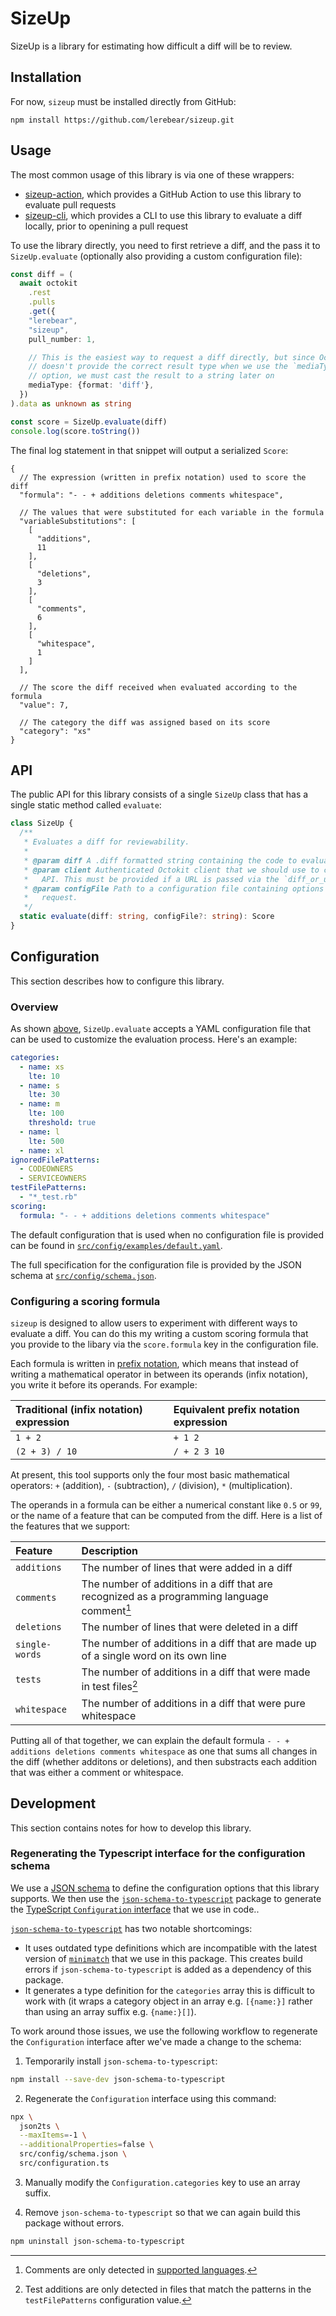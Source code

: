 # SizeUp

SizeUp is a library for estimating how difficult a diff will be to review.

## Installation

For now, `sizeup` must be installed directly from GitHub:

```
npm install https://github.com/lerebear/sizeup.git
```

## Usage

The most common usage of this library is via one of these wrappers:

- [sizeup-action](https://github.com/lerebear/sizeup-action), which provides a GitHub Action to use this library to evaluate pull requests
- [sizeup-cli](https://github.com/lerebear/sizeup-cli), which provides a CLI to use this library to evaluate a diff locally, prior to openining a pull request

To use the library directly, you need to first retrieve a diff, and the pass it
to `SizeUp.evaluate` (optionally also providing a custom configuration file):

```ts
const diff = (
  await octokit
    .rest
    .pulls
    .get({
    "lerebear",
    "sizeup",
    pull_number: 1,

    // This is the easiest way to request a diff directly, but since Octokit
    // doesn't provide the correct result type when we use the `mediaType`
    // option, we must cast the result to a string later on
    mediaType: {format: 'diff'},
  })
).data as unknown as string

const score = SizeUp.evaluate(diff)
console.log(score.toString())
```

The final log statement in that snippet will output a serialized `Score`:

```jsonc
{
  // The expression (written in prefix notation) used to score the diff
  "formula": "- - + additions deletions comments whitespace",

  // The values that were substituted for each variable in the formula
  "variableSubstitutions": [
    [
      "additions",
      11
    ],
    [
      "deletions",
      3
    ],
    [
      "comments",
      6
    ],
    [
      "whitespace",
      1
    ]
  ],

  // The score the diff received when evaluated according to the formula
  "value": 7,

  // The category the diff was assigned based on its score
  "category": "xs"
}
```

## API

The public API for this library consists of a single `SizeUp` class that has
a single static method called `evaluate`:

```ts
class SizeUp {
  /**
   * Evaluates a diff for reviewability.
   *
   * @param diff A .diff formatted string containing the code to evaluate
   * @param client Authenticated Octokit client that we should use to communicate with the GitHub
   *   API. This must be provided if a URL is passed via the `diff_or_url` parameter.
   * @param configFile Path to a configuration file containing options for how to evaluate the pull
   *   request.
   */
  static evaluate(diff: string, configFile?: string): Score
}
```

## Configuration

This section describes how to configure this library.

### Overview

As shown [above](#api), `SizeUp.evaluate` accepts a YAML configuration file that can be used to customize the evaluation process. Here's an example:

```yaml
categories:
  - name: xs
    lte: 10
  - name: s
    lte: 30
  - name: m
    lte: 100
    threshold: true
  - name: l
    lte: 500
  - name: xl
ignoredFilePatterns:
  - CODEOWNERS
  - SERVICEOWNERS
testFilePatterns:
  - "*_test.rb"
scoring:
  formula: "- - + additions deletions comments whitespace"
```

The default configuration that is used when no configuration file is provided can be found in [`src/config/examples/default.yaml`](./src/config/examples/default.yaml).

The full specification for the configuration file is provided by the JSON schema at [`src/config/schema.json`](./src/config/schema.json).

### Configuring a scoring formula

`sizeup` is designed to allow users to experiment with different ways to evaluate a diff. You can do this my writing a custom scoring formula that you provide to the libary via the `score.formula` key in the configuration file.

Each formula is written in [prefix notation](https://en.wikipedia.org/wiki/Polish_notation), which means that instead of writing a mathematical operator in between its operands (infix notation), you write it before its operands. For example:

| Traditional (infix notation) expression | Equivalent prefix notation expression |
| :--- | :--- |
| `1 + 2`| `+ 1 2` |
| `(2 + 3) / 10` | `/ + 2 3 10` |

At present, this tool supports only the four most basic mathematical operators: `+` (addition), `-` (subtraction), `/` (division), `*` (multiplication).

The operands in a formula can be either a numerical constant like `0.5` or `99`, or the name of a feature that can be computed from the diff. Here is a list of the features that we support:

| Feature | Description |
| :--- | :--- |
| `additions` | The number of lines that were added in a diff |
| `comments`  | The number of additions in a diff that are recognized as a programming language comment[^1] |
| `deletions` | The number of lines that were deleted in a diff |
| `single-words` | The number of additions in a diff that are made up of a single word on its own line |
| `tests` | The number of additions in a diff that were made in test files[^2] |
| `whitespace` | The number of additions in a diff that were pure whitespace |

[^1]: Comments are only detected in [supported languages](https://github.com/lerebear/sizeup/blob/2c7ce44eb8d8e6d8d02b46b8451bd06f40ed1abf/src/linguist.ts#L64-L69).
[^2]: Test additions are only detected in files that match the patterns in the `testFilePatterns` configuration value.

Putting all of that together, we can explain the default formula `- - + additions deletions comments whitespace` as one that sums all changes in the diff (whether additons or deletions), and then substracts each addition that was either a comment or whitespace.

## Development

This section contains notes for how to develop this library.

### Regenerating the Typescript interface for the configuration schema

We use a [JSON schema](./src/config/schema.json) to define the configuration options that this library supports. We then use the [`json-schema-to-typescript`](https://www.npmjs.com/package/json-schema-to-typescript) package to generate the [TypeScript `Configuration` interface](./src/configuration.ts) that we use in code..

[`json-schema-to-typescript`](https://www.npmjs.com/package/json-schema-to-typescript) has two notable shortcomings:

- It uses outdated type definitions which are incompatible with the latest version of [`minimatch`](https://www.npmjs.com/package/minimatch) that we use in this package. This creates build errors if `json-schema-to-typescript` is  added as a dependency of this package.
- It generates a type definition for the `categories` array this is difficult to work with (it wraps a category object in an array e.g. `[{name:}]` rather than using an array suffix e.g. `{name:}[]`).

To work around those issues, we use the following workflow to regenerate the `Configuration` interface after we've made a change to the schema:

1. Temporarily install `json-schema-to-typescript`:

```sh
npm install --save-dev json-schema-to-typescript
```

2. Regenerate the `Configuration` interface using this command:

```sh
npx \
  json2ts \
  --maxItems=-1 \
  --additionalProperties=false \
  src/config/schema.json \
  src/configuration.ts
```

3. Manually modify the `Configuration.categories` key to use an array suffix.

4. Remove `json-schema-to-typescript` so that we can again build this package without errors.

```sh
npm uninstall json-schema-to-typescript
```
